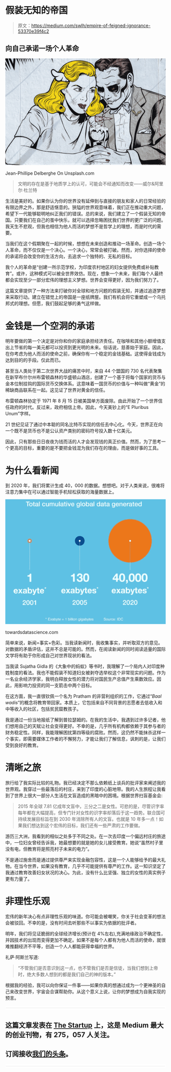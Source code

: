 # 假装无知的帝国

> 原文：<https://medium.com/swlh/empire-of-feigned-ignorance-53370e39f4c2>

## 向自己承诺一场个人革命

![](img/f3fc30b63c318a36cb3b8c87b0fb3b17.png)

Jean-Phillipe Delberghe On Unsplash.com

> 文明的存在是基于地质学上的认可，可能会不经通知而改变——威尔&阿里尔·杜兰特

生活是美好的。如果你认为你的世界没有延伸到与直接的朋友和家人的日常经验的有限边界之外，那是舒适惬意的。狭隘的世界观意味着，我们正在推动重大问题，希望下一代能够聪明地纠正我们的错误。总的来说，我们建立了一个假装无知的帝国。只要我们在自己的茧中快乐，就可以选择忽略困扰我们世界的更广泛的问题。我天生不悲观，但我也相信为他人而活的梦想不是哲学上的理想，而是时代的需要。

当我们在这个假期聚在一起的时候，想想在未来创造和推动一场革命。创造一场个人革命，而不仅仅是一个决心。一个决心，常常会被打破。然而，对你选择的使命的承诺将会改变你的生活方向，去追求一个独特的、无私的目标。

我个人的革命是“创建一所示范学校，为印度农村地区的妇女提供免费或补贴教育”。或许，这种模式可以被全世界效仿。现在，想象一个未来，我们每个人最终都会实现至少一部分宏伟的理想主义梦想。世界会变得更好，因为我们努力了。

这篇文章提供了一种方法来打破你对全球和地方问题的假装无知，并通过追逐梦想来采取行动。建立在错觉上的帝国是一座纸牌屋。我们有机会将它重塑成一个乌托邦式的理想。但愿，我们鼓起足够的勇气这样做。

# 金钱是一个空洞的承诺

明年要做的第一个决定是对你和你的家庭承担经济责任。在咖啡和其他小额增值支出上节省的每一美元都可以投资到更光明的未来。俗话说，慈善始于家庭。因此，在你考虑为他人而活的使命之前，确保你有一个稳定的金钱基础。这使得金钱成为达到目的的手段。仅此而已。

甚至当人类处于第二次世界大战的痛苦中时，来自 44 个盟国的 730 名代表聚集在新罕布什尔州布雷顿森林的华盛顿山酒店，创建了一个基于将每个国家的货币与金本位制挂钩的国际货币交换体系。这意味着一国货币的价值与一种叫做“黄金”的稀缺商品联系在一起。这见证了世界对黄金的信任。

布雷顿森林协定于 1971 年 8 月 15 日被美国单方面废除。由此开始了一个世界信任政府的时代。反过来，政府相信上帝。因此，今天美钞上的“E Pluribus Unum”字样。

21 世纪见证了通过中本聪的同名比特币实现的信任去中心化。今天，世界正在向一个既不是货币也不是公认资产类别的密码符号投入数十亿美元。

因此，只有那些日日夜夜为钱而活的人才会发现钱的真正价值。然而，为了思考一个更高的目标，重要的是不要把金钱混为我们存在的理由，而是做好事的工具。

# 为什么看新闻

到 2020 年，我们将累计生成 40，000 的数据。想想吧。对于人类来说，很难将注意力集中在可以通过智能手机轻松获取的海量数据上。

![](img/2c484f713d9d9d52a5538874a18becdb.png)

towardsdatascience.com

简单来说，新闻=事实+色彩。当我读新闻时，我收集事实，并听取双方的意见。对数据的矛盾评估，这并不总是可能的。然而，在阅读新闻的同时阅读适量的国际文学将有助于你形成自己对世界现状的看法。

当我读 Sujatha Gidla 的《大象中的蚂蚁》等书时，我理解了一个局内人对印度种姓制度的看法。我也不能假装不知道妇女被剥夺选举权这个非常现实的问题。作为一名业余经济学家，我明白释放女性的潜力将对国民生产总值产生乘数效应。因此，用影响力投资的同一支箭击中两个目标。

在这方面，我一直很钦佩一个名为 Pratham 的非营利组织的工作，它通过“*Baal wadis*”的概念将教育带回家。本质上，它包括来自不同背景的志愿者去低收入和中等收入的社区，包括贫民窟教孩子。

我是通过一份当地报纸了解到普拉瑟姆的。在我的生活中，我遇到过许多记者，他们想用自己的天赋让社会变得更好。不幸的是，几乎所有机构都依赖于其参与者的财务稳定性。同样，我能理解困扰第四等级的腐败。然而，这仍然不能抹杀这样一个事实，即需要媒体工作者的不懈努力，才能让我们了解信息，讽刺的是，让我们受到良好的教育。

# 清晰之旅

旅行给了我实际比较的礼物。我已经决定不那么依赖纸上谈兵的批评家来阐述我的世界观。我穿过一些最落后的村庄，来到了印度的心脏地带。我的人生旅程让我看到了世界上很大一部分人生活在文盲造成的黑暗中的困境。根据世界扫盲基金会:

> 2015 年全球 7.81 亿成年文盲中，三分之二是女性。可悲的是，尽管识字率每年都在大幅提高，但专门针对女性的识字率却落后于这一趋势。联合国可持续发展目标旨在到 2030 年消除所有人的文盲。也就是 10 年多一点！如果我们想达到这个宏伟的目标，我们还有一些严肃的工作要做。

游历三大洲，我看到的相似之处多于不同之处。在一次去印度一个偏远村庄的旅途中，一位妇女曾经告诉我，她最想要的就是她的女儿接受教育。她说“虽然村子里没有电，但教育将是照亮村子未来的电力”。

不是通过施舍而是通过提供尊严来实现金融包容性，这是一个人能够给予的最大礼物。在当今世界，如果没有教育，几乎不可能提供有尊严的工作。这一知识坚定了我通过教育改善妇女状况的决心。为此，没有什么比坚强、独立的女性的真实例子更有力量了。

# 非理性乐观

宏伟的新年决心有点非理性乐观的味道。你可能会被嘲笑，你关于社会变革的想法会被驳回。不幸的是，没有时间去听那些不以事实为依据的批评者。

明年，我们将见证脆弱的全球经济增长(预计在 4%左右),充满地缘政治不确定性，并因技术的出现而变得更加不确定。如果不是每个人都有为他人而活的使命，就很难推翻经济不平等，创造一个人人都能获得幸福的世界。

礼萨·阿斯兰写道:

> “不管我们是否意识到这一点，也不管我们是否是信徒，当我们想到上帝时，绝大多数人想到的都是我们自己的神的版本。”

根据我的经验，我可以向你保证一件事——如果你真的想通过成为一个更神圣的自己来改变世界，宇宙会合谋帮助你。从这个意义上说，让你的梦想成为自我实现的预言。

![](img/731acf26f5d44fdc58d99a6388fe935d.png)

## 这篇文章发表在 [The Startup](https://medium.com/swlh) 上，这是 Medium 最大的创业刊物，有 275，057 人关注。

## 订阅接收[我们的头条](http://growthsupply.com/the-startup-newsletter/)。

![](img/731acf26f5d44fdc58d99a6388fe935d.png)
